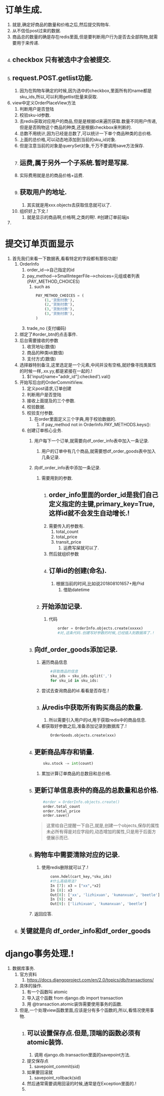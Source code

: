 # 订单生成.
1. 就是,确定好商品的数量和价格之后,然后提交购物车.
2. 从不信任post过来的数据.
3. 商品总的数量的确是存在redis里面,但是要判断用户行为是否去全部购物,就需要用于来传递.
4. ## checkbox 只有被选中才会被提交.
5. ## request.POST.getlist功能.
    1. 因为在购物车确定的时候,因为选中的checkbox,里面所有的name都是sku_ids,所以,可以利用getlist批量来获取.
6. view中定义OrderPlaceView方法
    1. 判断用户是否登陆
    2. 校验sku-id参数.
    3. 去redis获取对应用户的商品,但是是根据id来遍历获取.数量不同用户传递,但是是否购物这个商品的种类,还是根据checkbox来判断的.
    4. 总数不用统计,因为已经是总数了,可以统计一下单个商品种类的总价格.
    5. 上面的总价格,可以动态地添加到当前的sku_id对象.
    6. 但是注意当前的对象是querySet对象,千万不要调用save方法保存.
    7. ## 运费,属于另外一个子系统.暂时是写屎.
    8. 实际费用就是总的商品价格+运费.
    9. ## 获取用户的地址.
        1. 其实就是用xxx.objects去获取信息就可以了.
    10. 组织好上下文.!
        1. 就是显示的商品啊,价格啊,之类的啊!.
#创建订单前端js
1. 

# 提交订单页面显示
1. 首先我们来看一下数据表,看看特定的字段都有那些功能!
    1. OrderInfo
        1. order_id-->自己指定的id
        2. pay_method-->SmallIntegerFile-->choices=元组或者列表(PAY_METHOD_CHOICES)
            1. such as
            ```python
                PAY_METHOD_CHOICES = (
                    (1,'货到付款'),
                    (2,'货到付款'),
                    (3,'货到付款'),
                    (3,'货到付款'),
                )
            ```
        3. trade_no (支付编码)
    2. 绑定了#order_btn的点击事件.
    3. 后台需要接收的参数
        1. 收货地址(数值)
        2. 商品的种类id(数值)
        3. 支付方式(数值)
    4. 选择器特别备注,这里选定是一个元素,中间并没有空格,就好像寻找类属性的时候一样,.xx.yy,都是紧接在一起的.!
        1. $('input[name="addr_id"]:checked').val()
    5. 开始写后台的OrderCommitView.
        1. 定义post请求,订单创建
        2. 判断用户是否登陆
        3. 接收上面提及的三个参数.
        4. 校验数据.
        5. 校验支付参数.
            1. 在order里面定义三个字典,用于校验数据的.
                1. if pay_method not in OrderInfo.PAY_METHODS.keys():
        6. 创建订单核心业务.
            1. 用户每下一个订单,就需要向df_order_info表中加入一条记录.
                1. 用户的订单中有几个商品,就需要想df_order_goods表中加入几条记录.
            2. 向df_order_info表中添加一条记录.
                1. 需要用到的参数.
                    1. ## order_info里面的order_id是我们自己定义指定的主键,primary_key=True,这样id就不会发生自动增长.!
                    2. 需要传入的参数有.
                        1. total_count
                        2. total_price
                        3. transit_price
                            1. 运费写屎就可以了.
                    3. 然后就组织参数
                    4. ## 订单id的创建(命名).
                        1. 根据当前的时间,比如说201808101657+用户id
                            1. 借助datetime
                2. ## 开始添加记录.
                    1. 代码
                        ```python
                            order = OrderInfo.objects.create(xxxxx)
                            #对,这条代码.创建写好参数的时候,已经插入到数据库了.!
                        ```
            3. ## 向df_order_goods添加记录.
                1. 遍历商品信息
                    ```python
                        #获取商品的信息
                        sku_ids = sku_ids.split(',')
                        for sku_id in sku_ids:
                    ```
                2. 尝试去查询商品的id.看看是否存在.!
                3. ## 从redis中获取所有购买商品的数量.
                    1. 所以需要引入用户的id,用于获取redis中的商品信息.
                4. 都获取好参数之后,准备添加记录到数据库了.!
                    ```python
                        OrderGoods.objects.create(xxx)
                    ```
            4. ## 更新商品库存和销量.
                ```python
                    sku.stock -= int(count)
                ```
                1. 累加计算订单商品的总数目和总价格.
            5. ## 更新订单信息表仲的商品的总数量和总价格.
                ```python
                    #order = OrderInfo.objects.create()
                    order.total_count
                    order.total_price
                    order.save()

                ```
                > 这里给自己提醒一下自己,就是,创建一个objects,保存的属性未必所有得是对应字段的,动态增加的属性,只是用于后面方便展示而已.

            6. ## 购物车中需要清除对应的记录.
                1. 使用redis删除就可以了.!
                    ```python
                        conn.hdel(cart_key,*sku_ids)
                        #什么高级用法?
                        In [7]: x3 = ["xx",*x2]
                        In [8]: x3
                        Out[8]: ['xx', 'lizhixuan', 'kumanxuan', 'beetle']
                        In [9]: x2
                        Out[9]: ['lizhixuan', 'kumanxuan', 'beetle']

                    ```
            7. 返回应答.
    6. ## 关键就是向 df_order_info和df_order_goods
# django事务处理.!

1. 数据库事务.
    1. 官方资料
        1. https://docs.djangoproject.com/en/2.0/topics/db/transactions/
    2. 具体的操作.
        1. 有一个函数叫 atomic
        2. 导入这个函数 from django.db import transaction
        3. 用 @transaction.atomic装饰需要使用事务的函数.
    3. 但是,一个处理view函数里面,应该是分有多个函数的,所以,看情况使用事物.
        1. ## 可以设置保存点.但是,顶端的函数必须有atomic装饰.
            1. 调用 django.db.transaction里面的savepoint方法.
        2. 提交保存点
            1. savepoint_commit(sid)
        3. 如果要回滚就
            1. savepoint_rollback(sid)
        4. 然后通常需要调用回滚的时候,通常是在Exception里面的.!
        5. 